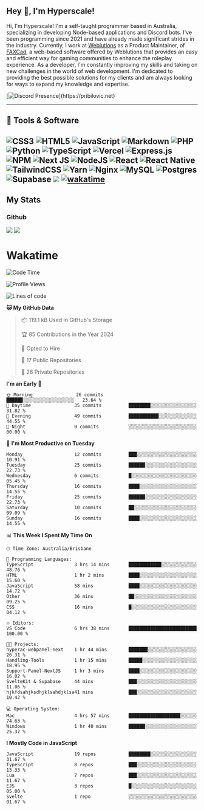 ## Hey 👋, I'm Hyperscale!

Hi, I'm Hyperscale! I'm a self-taught programmer based in Australia, specializing in developing Node-based applications and Discord bots. I've been programming since 2021 and have already made significant strides in the industry. Currently, I work at [Weblutions](https://weblutions.com) as a Product Maintainer, of [FAXCad](https://weblutions.com/store/faxcad), a web-based software offered by Weblutions that provides an easy and efficient way for gaming communities to enhance the roleplay experience. As a developer, I'm constantly improving my skills and taking on new challenges in the world of web development. I'm dedicated to providing the best possible solutions for my clients and am always looking for ways to expand my knowledge and expertise.

[![Discord Presence](https://lanyard.cnrad.dev/api/906061699562475581?=idleMessage=:Just%Chillin%With%My%Kangaroo!)](https://pribilovic.net)

<p align="center">
<a href="https://github.com/Hyperscale1">
</a>
</p>

---
## 🔧 Tools & Software

![CSS3](https://img.shields.io/badge/css3-%231572B6.svg?style=for-the-badge&logo=css3&logoColor=white) ![HTML5](https://img.shields.io/badge/html5-%23E34F26.svg?style=for-the-badge&logo=html5&logoColor=white) ![JavaScript](https://img.shields.io/badge/javascript-%23323330.svg?style=for-the-badge&logo=javascript&logoColor=%23F7DF1E)  ![Markdown](https://img.shields.io/badge/markdown-%23000000.svg?style=for-the-badge&logo=markdown&logoColor=white) ![PHP](https://img.shields.io/badge/php-%23777BB4.svg?style=for-the-badge&logo=php&logoColor=white) ![Python](https://img.shields.io/badge/python-3670A0?style=for-the-badge&logo=python&logoColor=ffdd54) ![TypeScript](https://img.shields.io/badge/typescript-%23007ACC.svg?style=for-the-badge&logo=typescript&logoColor=white) ![Vercel](https://img.shields.io/badge/vercel-%23000000.svg?style=for-the-badge&logo=vercel&logoColor=white) ![Express.js](https://img.shields.io/badge/express.js-%23404d59.svg?style=for-the-badge&logo=express&logoColor=%2361DAFB) ![NPM](https://img.shields.io/badge/NPM-%23000000.svg?style=for-the-badge&logo=npm&logoColor=white) ![Next JS](https://img.shields.io/badge/Next-black?style=for-the-badge&logo=next.js&logoColor=white) ![NodeJS](https://img.shields.io/badge/node.js-6DA55F?style=for-the-badge&logo=node.js&logoColor=white) ![React](https://img.shields.io/badge/react-%2320232a.svg?style=for-the-badge&logo=react&logoColor=%2361DAFB) ![React Native](https://img.shields.io/badge/react_native-%2320232a.svg?style=for-the-badge&logo=react&logoColor=%2361DAFB) ![TailwindCSS](https://img.shields.io/badge/tailwindcss-%2338B2AC.svg?style=for-the-badge&logo=tailwind-css&logoColor=white) ![Yarn](https://img.shields.io/badge/yarn-%232C8EBB.svg?style=for-the-badge&logo=yarn&logoColor=white) ![Nginx](https://img.shields.io/badge/nginx-%23009639.svg?style=for-the-badge&logo=nginx&logoColor=white) ![MySQL](https://img.shields.io/badge/mysql-%2300f.svg?style=for-the-badge&logo=mysql&logoColor=white) ![Postgres](https://img.shields.io/badge/postgres-%23316192.svg?style=for-the-badge&logo=postgresql&logoColor=white) ![Supabase](https://img.shields.io/badge/Supabase-3ECF8E?style=for-the-badge&logo=supabase&logoColor=white) ![](https://img.shields.io/badge/Ubuntu-E95420?style=for-the-badge&logo=ubuntu&logoColor=white) [![wakatime](https://wakatime.com/badge/user/6e098b16-30e8-493e-bf77-598fafbb912d.svg?style=for-the-badge)](https://wakatime.com/@6e098b16-30e8-493e-bf77-598fafbb912d) 
---
## My Stats

### Github
![](https://github-readme-stats.vercel.app/api?username=Hyperscale1&theme=blue-green)
![](https://github-readme-stats.vercel.app/api/top-langs/?username=Hyperscale1&theme=blue-green)

# Wakatime
<!--START_SECTION:waka-->
![Code Time](http://img.shields.io/badge/Code%20Time-732%20hrs%204%20mins-blue)

![Profile Views](http://img.shields.io/badge/Profile%20Views-0-blue)

![Lines of code](https://img.shields.io/badge/From%20Hello%20World%20I%27ve%20Written-280.6%20thousand%20lines%20of%20code-blue)

**🐱 My GitHub Data** 

> 📦 119.1 kB Used in GitHub's Storage 
 > 
> 🏆 85 Contributions in the Year 2024
 > 
> 💼 Opted to Hire
 > 
> 📜 17 Public Repositories 
 > 
> 🔑 28 Private Repositories 
 > 
**I'm an Early 🐤** 

```text
🌞 Morning                26 commits          ██████░░░░░░░░░░░░░░░░░░░   23.64 % 
🌆 Daytime                35 commits          ████████░░░░░░░░░░░░░░░░░   31.82 % 
🌃 Evening                49 commits          ███████████░░░░░░░░░░░░░░   44.55 % 
🌙 Night                  0 commits           ░░░░░░░░░░░░░░░░░░░░░░░░░   00.00 % 
```
📅 **I'm Most Productive on Tuesday** 

```text
Monday                   12 commits          ███░░░░░░░░░░░░░░░░░░░░░░   10.91 % 
Tuesday                  25 commits          ██████░░░░░░░░░░░░░░░░░░░   22.73 % 
Wednesday                6 commits           █░░░░░░░░░░░░░░░░░░░░░░░░   05.45 % 
Thursday                 16 commits          ████░░░░░░░░░░░░░░░░░░░░░   14.55 % 
Friday                   25 commits          ██████░░░░░░░░░░░░░░░░░░░   22.73 % 
Saturday                 10 commits          ██░░░░░░░░░░░░░░░░░░░░░░░   09.09 % 
Sunday                   16 commits          ████░░░░░░░░░░░░░░░░░░░░░   14.55 % 
```


📊 **This Week I Spent My Time On** 

```text
🕑︎ Time Zone: Australia/Brisbane

💬 Programming Languages: 
TypeScript               3 hrs 14 mins       ████████████░░░░░░░░░░░░░   48.76 % 
HTML                     1 hr 2 mins         ████░░░░░░░░░░░░░░░░░░░░░   15.60 % 
JavaScript               58 mins             ████░░░░░░░░░░░░░░░░░░░░░   14.72 % 
Other                    36 mins             ██░░░░░░░░░░░░░░░░░░░░░░░   09.25 % 
CSS                      16 mins             █░░░░░░░░░░░░░░░░░░░░░░░░   04.12 % 

🔥 Editors: 
VS Code                  6 hrs 38 mins       █████████████████████████   100.00 % 

🐱‍💻 Projects: 
hyperac-webpanel-next    1 hr 44 mins        ███████░░░░░░░░░░░░░░░░░░   26.31 % 
Handling-Tools           1 hr 15 mins        █████░░░░░░░░░░░░░░░░░░░░   18.95 % 
Support-Panel-NextJS     1 hr 3 mins         ████░░░░░░░░░░░░░░░░░░░░░   16.02 % 
SvelteKit & Supabase     44 mins             ███░░░░░░░░░░░░░░░░░░░░░░   11.06 % 
hjkfdsahjksdhjklsahdjklsa41 mins             ███░░░░░░░░░░░░░░░░░░░░░░   10.42 % 

💻 Operating System: 
Mac                      4 hrs 57 mins       ███████████████████░░░░░░   74.63 % 
Windows                  1 hr 40 mins        ██████░░░░░░░░░░░░░░░░░░░   25.37 % 
```

**I Mostly Code in JavaScript** 

```text
JavaScript               19 repos            ████████░░░░░░░░░░░░░░░░░   31.67 % 
TypeScript               8 repos             ███░░░░░░░░░░░░░░░░░░░░░░   13.33 % 
Lua                      7 repos             ███░░░░░░░░░░░░░░░░░░░░░░   11.67 % 
EJS                      3 repos             █░░░░░░░░░░░░░░░░░░░░░░░░   05.00 % 
Svelte                   1 repo              ░░░░░░░░░░░░░░░░░░░░░░░░░   01.67 % 
```




<!--END_SECTION:waka-->
